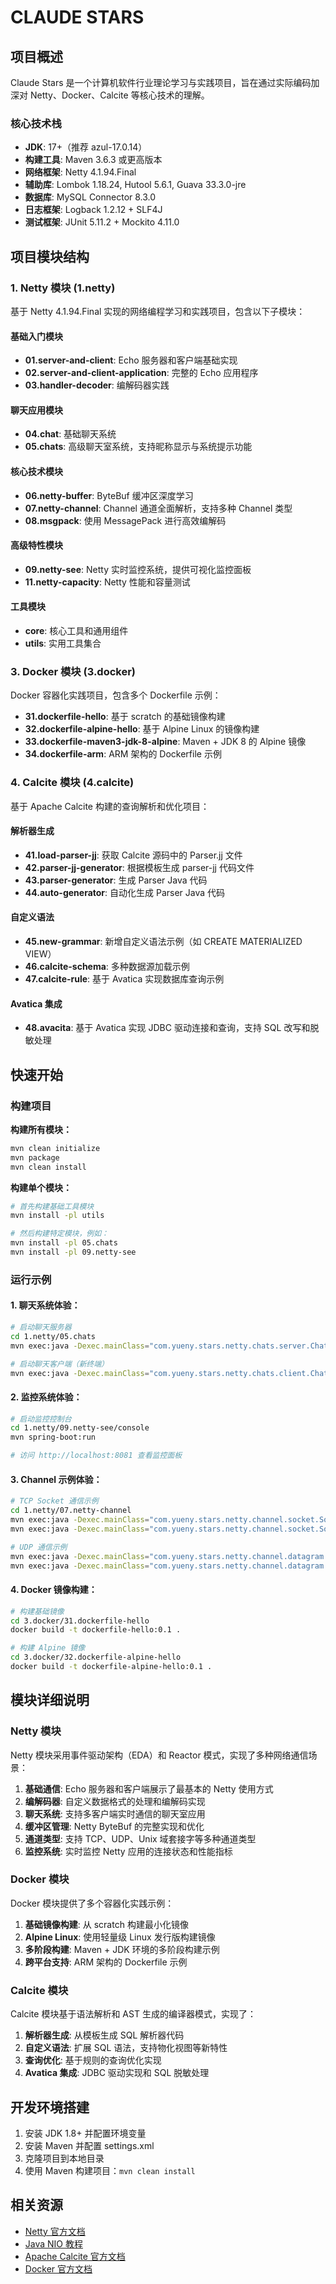 # CLAUDE STARS

## 项目概述

Claude Stars 是一个计算机软件行业理论学习与实践项目，旨在通过实际编码加深对 Netty、Docker、Calcite 等核心技术的理解。

### 核心技术栈
- **JDK**: 17+（推荐 azul-17.0.14）
- **构建工具**: Maven 3.6.3 或更高版本
- **网络框架**: Netty 4.1.94.Final
- **辅助库**: Lombok 1.18.24, Hutool 5.6.1, Guava 33.3.0-jre
- **数据库**: MySQL Connector 8.3.0
- **日志框架**: Logback 1.2.12 + SLF4J
- **测试框架**: JUnit 5.11.2 + Mockito 4.11.0

## 项目模块结构

### 1. Netty 模块 (1.netty)
基于 Netty 4.1.94.Final 实现的网络编程学习和实践项目，包含以下子模块：

#### 基础入门模块
- **01.server-and-client**: Echo 服务器和客户端基础实现
- **02.server-and-client-application**: 完整的 Echo 应用程序
- **03.handler-decoder**: 编解码器实践

#### 聊天应用模块
- **04.chat**: 基础聊天系统
- **05.chats**: 高级聊天室系统，支持昵称显示与系统提示功能

#### 核心技术模块
- **06.netty-buffer**: ByteBuf 缓冲区深度学习
- **07.netty-channel**: Channel 通道全面解析，支持多种 Channel 类型
- **08.msgpack**: 使用 MessagePack 进行高效编解码

#### 高级特性模块
- **09.netty-see**: Netty 实时监控系统，提供可视化监控面板
- **11.netty-capacity**: Netty 性能和容量测试

#### 工具模块
- **core**: 核心工具和通用组件
- **utils**: 实用工具集合

### 3. Docker 模块 (3.docker)
Docker 容器化实践项目，包含多个 Dockerfile 示例：

- **31.dockerfile-hello**: 基于 scratch 的基础镜像构建
- **32.dockerfile-alpine-hello**: 基于 Alpine Linux 的镜像构建
- **33.dockerfile-maven3-jdk-8-alpine**: Maven + JDK 8 的 Alpine 镜像
- **34.dockerfile-arm**: ARM 架构的 Dockerfile 示例

### 4. Calcite 模块 (4.calcite)
基于 Apache Calcite 构建的查询解析和优化项目：

#### 解析器生成
- **41.load-parser-jj**: 获取 Calcite 源码中的 Parser.jj 文件
- **42.parser-jj-generator**: 根据模板生成 parser-jj 代码文件
- **43.parser-generator**: 生成 Parser Java 代码
- **44.auto-generator**: 自动化生成 Parser Java 代码

#### 自定义语法
- **45.new-grammar**: 新增自定义语法示例（如 CREATE MATERIALIZED VIEW）
- **46.calcite-schema**: 多种数据源加载示例
- **47.calcite-rule**: 基于 Avatica 实现数据库查询示例

#### Avatica 集成
- **48.avacita**: 基于 Avatica 实现 JDBC 驱动连接和查询，支持 SQL 改写和脱敏处理


## 快速开始

### 构建项目

**构建所有模块：**
```bash
mvn clean initialize
mvn package
mvn clean install
```

**构建单个模块：**
```bash
# 首先构建基础工具模块
mvn install -pl utils

# 然后构建特定模块，例如：
mvn install -pl 05.chats
mvn install -pl 09.netty-see
```

### 运行示例

#### 1. 聊天系统体验：
```bash
# 启动聊天服务器
cd 1.netty/05.chats
mvn exec:java -Dexec.mainClass="com.yueny.stars.netty.chats.server.ChatsServer"

# 启动聊天客户端（新终端）
mvn exec:java -Dexec.mainClass="com.yueny.stars.netty.chats.client.ChatsClient"
```

#### 2. 监控系统体验：
```bash
# 启动监控控制台
cd 1.netty/09.netty-see/console
mvn spring-boot:run

# 访问 http://localhost:8081 查看监控面板
```

#### 3. Channel 示例体验：
```bash
# TCP Socket 通信示例
cd 1.netty/07.netty-channel
mvn exec:java -Dexec.mainClass="com.yueny.stars.netty.channel.socket.SocketTcpServer"
mvn exec:java -Dexec.mainClass="com.yueny.stars.netty.channel.socket.SocketTcpClient"

# UDP 通信示例
mvn exec:java -Dexec.mainClass="com.yueny.stars.netty.channel.datagram.pointtopoint.UdpServer"
mvn exec:java -Dexec.mainClass="com.yueny.stars.netty.channel.datagram.pointtopoint.UdpClient"
```

#### 4. Docker 镜像构建：
```bash
# 构建基础镜像
cd 3.docker/31.dockerfile-hello
docker build -t dockerfile-hello:0.1 .

# 构建 Alpine 镜像
cd 3.docker/32.dockerfile-alpine-hello
docker build -t dockerfile-alpine-hello:0.1 .
```

## 模块详细说明

### Netty 模块

Netty 模块采用事件驱动架构（EDA）和 Reactor 模式，实现了多种网络通信场景：

1. **基础通信**: Echo 服务器和客户端展示了最基本的 Netty 使用方式
2. **编解码器**: 自定义数据格式的处理和编解码实现
3. **聊天系统**: 支持多客户端实时通信的聊天室应用
4. **缓冲区管理**: Netty ByteBuf 的完整实现和优化
5. **通道类型**: 支持 TCP、UDP、Unix 域套接字等多种通道类型
6. **监控系统**: 实时监控 Netty 应用的连接状态和性能指标

### Docker 模块

Docker 模块提供了多个容器化实践示例：

1. **基础镜像构建**: 从 scratch 构建最小化镜像
2. **Alpine Linux**: 使用轻量级 Linux 发行版构建镜像
3. **多阶段构建**: Maven + JDK 环境的多阶段构建示例
4. **跨平台支持**: ARM 架构的 Dockerfile 示例

### Calcite 模块

Calcite 模块基于语法解析和 AST 生成的编译器模式，实现了：

1. **解析器生成**: 从模板生成 SQL 解析器代码
2. **自定义语法**: 扩展 SQL 语法，支持物化视图等新特性
3. **查询优化**: 基于规则的查询优化实现
4. **Avatica 集成**: JDBC 驱动实现和 SQL 脱敏处理

## 开发环境搭建

1. 安装 JDK 1.8+ 并配置环境变量
2. 安装 Maven 并配置 settings.xml
3. 克隆项目到本地目录
4. 使用 Maven 构建项目：`mvn clean install`

## 相关资源

- [Netty 官方文档](https://netty.io/wiki/)
- [Java NIO 教程](https://docs.oracle.com/javase/tutorial/essential/io/nio.html)
- [Apache Calcite 官方文档](https://calcite.apache.org/docs/)
- [Docker 官方文档](https://docs.docker.com/)

